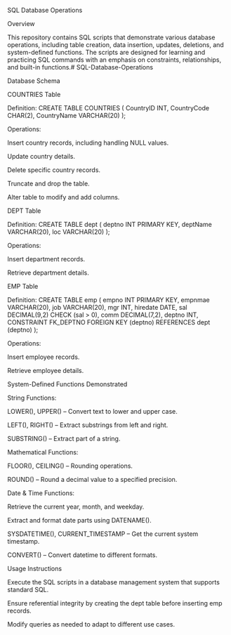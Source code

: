 SQL Database Operations

Overview

This repository contains SQL scripts that demonstrate various database operations, including table creation, data insertion, updates, deletions, and system-defined functions. The scripts are designed for learning and practicing SQL commands with an emphasis on constraints, relationships, and built-in functions.# SQL-Database-Operations

Database Schema

COUNTRIES Table

Definition:
CREATE TABLE COUNTRIES
(
    CountryID    INT,
    CountryCode CHAR(2),
    CountryName VARCHAR(20)
);

Operations:

Insert country records, including handling NULL values.

Update country details.

Delete specific country records.

Truncate and drop the table.

Alter table to modify and add columns.

DEPT Table

Definition:
CREATE TABLE dept
(
    deptno INT PRIMARY KEY,
    deptName VARCHAR(20),
    loc VARCHAR(20)
);

Operations:

Insert department records.

Retrieve department details.

EMP Table

Definition:
CREATE TABLE emp
(
    empno INT PRIMARY KEY,
    empnmae VARCHAR(20),
    job VARCHAR(20),
    mgr INT,
    hiredate DATE,
    sal DECIMAL(9,2) CHECK (sal > 0),
    comm DECIMAL(7,2),
    deptno INT,
    CONSTRAINT FK_DEPTNO FOREIGN KEY (deptno) REFERENCES dept (deptno)
);


Operations:

Insert employee records.

Retrieve employee details.

System-Defined Functions Demonstrated

String Functions:

LOWER(), UPPER() – Convert text to lower and upper case.

LEFT(), RIGHT() – Extract substrings from left and right.

SUBSTRING() – Extract part of a string.

Mathematical Functions:

FLOOR(), CEILING() – Rounding operations.

ROUND() – Round a decimal value to a specified precision.

Date & Time Functions:

Retrieve the current year, month, and weekday.

Extract and format date parts using DATENAME().

SYSDATETIME(), CURRENT_TIMESTAMP – Get the current system timestamp.

CONVERT() – Convert datetime to different formats.

Usage Instructions

Execute the SQL scripts in a database management system that supports standard SQL.

Ensure referential integrity by creating the dept table before inserting emp records.

Modify queries as needed to adapt to different use cases.

